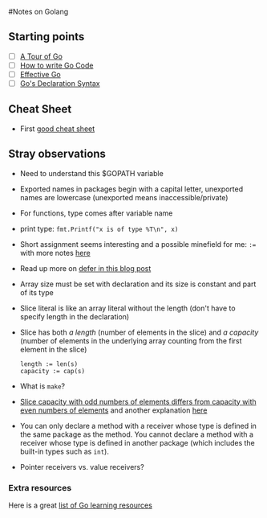 #Notes on Golang

## Starting points
- [ ] [A Tour of Go](https://tour.golang.org/welcome/1)
- [ ] [How to write Go Code](https://golang.org/doc/code.html)
- [ ] [Effective Go](https://golang.org/doc/effective_go.html)
- [ ] [Go's Declaration Syntax](https://blog.golang.org/gos-declaration-syntax)

## Cheat Sheet

* First [good cheat sheet](https://github.com/a8m/go-lang-cheat-sheet)

## Stray observations
* Need to understand this $GOPATH variable
* Exported names in packages begin with a capital letter, unexported names are lowercase (unexported means inaccessible/private)
* For functions, type comes after variable name
* print type: `fmt.Printf("x is of type %T\n", x)`
* Short assignment seems interesting and a possible minefield for me: `:=` with more notes [here](http://stackoverflow.com/questions/12611561/why-does-go-have-short-assignments-inside-functions)
* Read up more on [defer in this blog post](https://blog.golang.org/defer-panic-and-recover)
* Array size must be set with declaration and its size is constant and part of its type
* Slice literal is like an array literal without the length (don't have to specify length in the declaration)
* Slice has both _a length_ (number of elements in the slice) and _a capacity_ (number of elements in the underlying array counting from the first element in the slice)
  ```
  length := len(s)
  capacity := cap(s)
  ```
  
* What is `make`?
* [Slice capacity with odd numbers of elements differs from capacity with even numbers of elements](http://stackoverflow.com/questions/32995623/why-does-slice-capacity-with-odd-numbers-differ-from-behavior-with-even-numbers) and another explanation [here](http://stackoverflow.com/questions/38543825/appending-one-element-to-nil-slice-increases-capacity-by-two)
* You can only declare a method with a receiver whose type is defined in the same package as the method. You cannot declare a method with a receiver whose type is defined in another package (which includes the built-in types such as `int`).
* Pointer receivers vs. value receivers?

### Extra resources

Here is a great [list of Go learning resources](https://github.com/golang/go/wiki/Learn)
